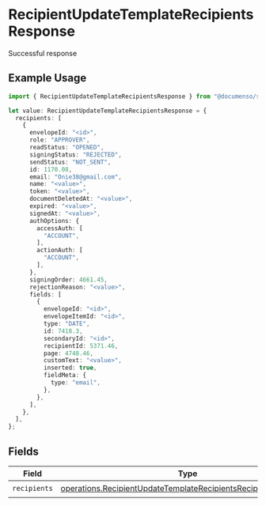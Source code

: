 # RecipientUpdateTemplateRecipientsResponse

Successful response

## Example Usage

```typescript
import { RecipientUpdateTemplateRecipientsResponse } from "@documenso/sdk-typescript/models/operations";

let value: RecipientUpdateTemplateRecipientsResponse = {
  recipients: [
    {
      envelopeId: "<id>",
      role: "APPROVER",
      readStatus: "OPENED",
      signingStatus: "REJECTED",
      sendStatus: "NOT_SENT",
      id: 1170.08,
      email: "Onie38@gmail.com",
      name: "<value>",
      token: "<value>",
      documentDeletedAt: "<value>",
      expired: "<value>",
      signedAt: "<value>",
      authOptions: {
        accessAuth: [
          "ACCOUNT",
        ],
        actionAuth: [
          "ACCOUNT",
        ],
      },
      signingOrder: 4661.45,
      rejectionReason: "<value>",
      fields: [
        {
          envelopeId: "<id>",
          envelopeItemId: "<id>",
          type: "DATE",
          id: 7418.3,
          secondaryId: "<id>",
          recipientId: 5371.46,
          page: 4748.46,
          customText: "<value>",
          inserted: true,
          fieldMeta: {
            type: "email",
          },
        },
      ],
    },
  ],
};
```

## Fields

| Field                                                                                                                                            | Type                                                                                                                                             | Required                                                                                                                                         | Description                                                                                                                                      |
| ------------------------------------------------------------------------------------------------------------------------------------------------ | ------------------------------------------------------------------------------------------------------------------------------------------------ | ------------------------------------------------------------------------------------------------------------------------------------------------ | ------------------------------------------------------------------------------------------------------------------------------------------------ |
| `recipients`                                                                                                                                     | [operations.RecipientUpdateTemplateRecipientsRecipientResponse](../../models/operations/recipientupdatetemplaterecipientsrecipientresponse.md)[] | :heavy_check_mark:                                                                                                                               | N/A                                                                                                                                              |